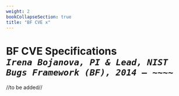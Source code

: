 ```yaml
---
weight: 2
bookCollapseSection: true
title: "BF CVE x"
---
```

# BF CVE Specifications  <br/>_`Irena Bojanova, PI & Lead, NIST Bugs Framework (BF), 2014 – ~~~~`_

//to be added//
